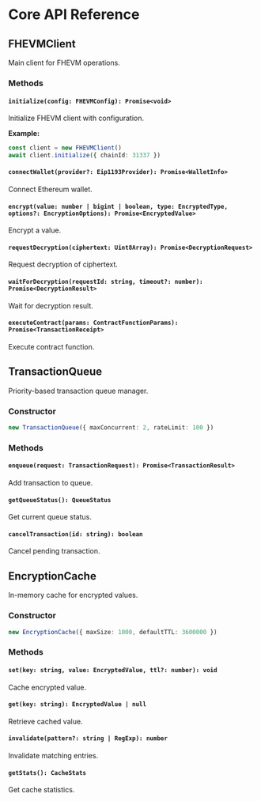 # Core API Reference

## FHEVMClient

Main client for FHEVM operations.

### Methods

#### `initialize(config: FHEVMConfig): Promise<void>`
Initialize FHEVM client with configuration.

**Example:**
```typescript
const client = new FHEVMClient()
await client.initialize({ chainId: 31337 })
```

#### `connectWallet(provider?: Eip1193Provider): Promise<WalletInfo>`
Connect Ethereum wallet.

#### `encrypt(value: number | bigint | boolean, type: EncryptedType, options?: EncryptionOptions): Promise<EncryptedValue>`
Encrypt a value.

#### `requestDecryption(ciphertext: Uint8Array): Promise<DecryptionRequest>`
Request decryption of ciphertext.

#### `waitForDecryption(requestId: string, timeout?: number): Promise<DecryptionResult>`
Wait for decryption result.

#### `executeContract(params: ContractFunctionParams): Promise<TransactionReceipt>`
Execute contract function.

## TransactionQueue

Priority-based transaction queue manager.

### Constructor
```typescript
new TransactionQueue({ maxConcurrent: 2, rateLimit: 100 })
```

### Methods

#### `enqueue(request: TransactionRequest): Promise<TransactionResult>`
Add transaction to queue.

#### `getQueueStatus(): QueueStatus`
Get current queue status.

#### `cancelTransaction(id: string): boolean`
Cancel pending transaction.

## EncryptionCache

In-memory cache for encrypted values.

### Constructor
```typescript
new EncryptionCache({ maxSize: 1000, defaultTTL: 3600000 })
```

### Methods

#### `set(key: string, value: EncryptedValue, ttl?: number): void`
Cache encrypted value.

#### `get(key: string): EncryptedValue | null`
Retrieve cached value.

#### `invalidate(pattern?: string | RegExp): number`
Invalidate matching entries.

#### `getStats(): CacheStats`
Get cache statistics.
